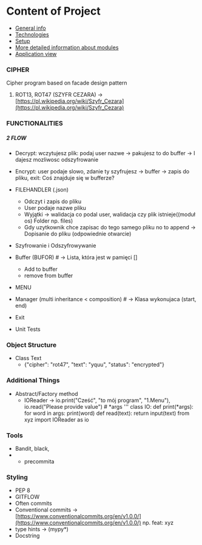 # Content of Project

* [General info](#general-info)
* [Technologies](#technologies)
* [Setup](#setup)
* [More detailed information about modules](#more-detailed-information-about-modules)
* [Application view](#application-view)









### CIPHER

Cipher program based on facade design pattern

1. ROT13, ROT47 (SZYFR CEZARA) -> [https://pl.wikipedia.org/wiki/Szyfr_Cezara](https://pl.wikipedia.org/wiki/Szyfr_Cezara)
### FUNCTIONALITIES

##### 2 FLOW
- Decrypt: wczytujesz plik: podaj user nazwe -> pakujesz to do buffer -> I dajesz mozliwosc odszyfrowanie
- Encrypt: user podaje slowo, zdanie ty szyfrujesz -> buffer -> zapis do pliku, exit: Coś znajduje się w bufferze?

- FILEHANDLER (.json)
    - Odczyt i zapis do pliku
    - User podaje nazwe pliku
    - Wyjątki -> walidacja co podal user, walidacja czy plik istnieje((moduł os) Folder np. files)
    - Gdy uzytkownik chce zapisac do tego samego pliku no to append -> Dopisanie do pliku (odpowiednie otwarcie)
- Szyfrowanie i Odszyfrowywanie
- Buffer (BUFOR) # -> Lista, która jest w pamięci []
    - Add to buffer
    - remove from buffer
- MENU
- Manager (multi inheritance < composition) # -> Klasa wykonujaca (start, end)
- Exit
- Unit Tests

### Object Structure

- Class Text
    - {"cipher": "rot47", "text": "yquu", "status": "encrypted"}

### Additional Things
- Abstract/Factory method
  - IOReader -> io.print("Cześć", "to mój program", "1.Menu"), io.read("Please provide value") # *args
  ''' class IO:
    def print(*args):
      for word in args:
          print(word)
    def read(text):
      return input(text)
  from xyz import IOReader as io


### Tools

- Bandit, black,
- - precommita

### Styling

- PEP 8
- GITFLOW
- Often commits
- Conventional commits -> [https://www.conventionalcommits.org/en/v1.0.0/](https://www.conventionalcommits.org/en/v1.0.0/) np. feat: xyz
- type hints -> (mypy*)
- Docstring
